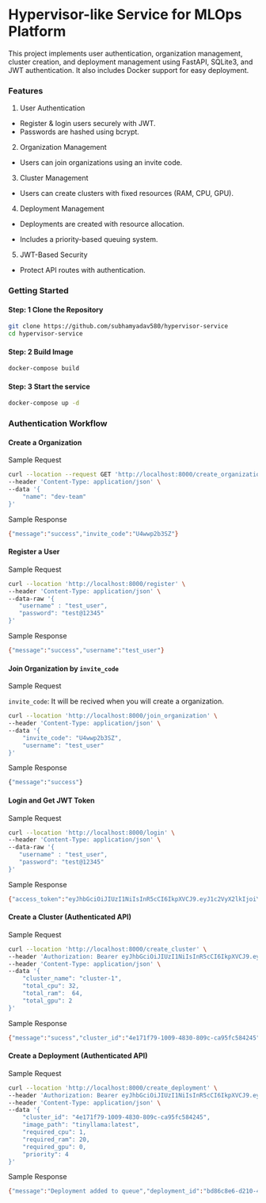 # Hypervisor-like Service for MLOps Platform

This project implements user authentication, organization management, cluster creation, and deployment management using FastAPI, SQLite3, and JWT authentication. It also includes Docker support for easy deployment.


### Features

1. User Authentication

* Register & login users securely with JWT.
* Passwords are hashed using bcrypt.

2. Organization Management

* Users can join organizations using an invite code.

3. Cluster Management

* Users can create clusters with fixed resources (RAM, CPU, GPU).

4. Deployment Management

* Deployments are created with resource allocation.

* Includes a priority-based queuing system.

5. JWT-Based Security

* Protect API routes with authentication.


### Getting Started

#### Step: 1 Clone the Repository
```bash
git clone https://github.com/subhamyadav580/hypervisor-service
cd hypervisor-service
```

#### Step: 2 Build Image
```bash
docker-compose build
```


#### Step: 3 Start the service
```bash
docker-compose up -d
```

### Authentication Workflow

#### Create a Organization
Sample Request
```bash
curl --location --request GET 'http://localhost:8000/create_organization' \
--header 'Content-Type: application/json' \
--data '{
    "name": "dev-team"
}'
```
Sample Response
```bash
{"message":"success","invite_code":"U4wwp2b3SZ"}
```

#### Register a User
Sample Request
```bash
curl --location 'http://localhost:8000/register' \
--header 'Content-Type: application/json' \
--data-raw '{
   "username" : "test_user",
   "password": "test@12345"
}'
```
Sample Response
```bash
{"message":"success","username":"test_user"}
```


#### Join Organization by `invite_code`
Sample Request

`invite_code`: It will be recived when you will create a organization.
```bash
curl --location 'http://localhost:8000/join_organization' \
--header 'Content-Type: application/json' \
--data '{
    "invite_code": "U4wwp2b3SZ",
    "username": "test_user"
}'
```

Sample Response
```bash
{"message":"success"}
```



#### Login and Get JWT Token
Sample Request
```bash
curl --location 'http://localhost:8000/login' \
--header 'Content-Type: application/json' \
--data-raw '{
   "username" : "test_user",
   "password": "test@12345"
}'
```
Sample Response
```bash
{"access_token":"eyJhbGciOiJIUzI1NiIsInR5cCI6IkpXVCJ9.eyJ1c2VyX2lkIjoiY2FjMzNmNGYtNzhkNy00ZDEyLWIxYTAtOWQ2ZGY2ODIyMjJlIiwib3JnYW5pemF0aW9uX2lkIjoiYzg5NmJiYzktNTk0MC00MjA3LTk3ZmEtZmYzYjhhZDlkNjVmIiwiZXhwIjoxNzQwMjcxNjY2fQ.-K02PGV8xkrCSTPkihud2Tdhe2k5s5NsHpecAX23W1Y","token_type":"bearer","is_authorized":true}
```


#### Create a Cluster (Authenticated API)
Sample Request
```bash
curl --location 'http://localhost:8000/create_cluster' \
--header 'Authorization: Bearer eyJhbGciOiJIUzI1NiIsInR5cCI6IkpXVCJ9.eyJ1c2VyX2lkIjoiY2FjMzNmNGYtNzhkNy00ZDEyLWIxYTAtOWQ2ZGY2ODIyMjJlIiwib3JnYW5pemF0aW9uX2lkIjoiYzg5NmJiYzktNTk0MC00MjA3LTk3ZmEtZmYzYjhhZDlkNjVmIiwiZXhwIjoxNzQwMjcxNjY2fQ.-K02PGV8xkrCSTPkihud2Tdhe2k5s5NsHpecAX23W1Y' \
--header 'Content-Type: application/json' \
--data '{
    "cluster_name": "cluster-1",
    "total_cpu": 32,
    "total_ram":  64,
    "total_gpu": 2
}'
```
Sample Response
```bash
{"message":"sucess","cluster_id":"4e171f79-1009-4830-809c-ca95fc584245"}
```


#### Create a Deployment (Authenticated API)
Sample Request
```bash
curl --location 'http://localhost:8000/create_deployment' \
--header 'Authorization: Bearer eyJhbGciOiJIUzI1NiIsInR5cCI6IkpXVCJ9.eyJ1c2VyX2lkIjoiY2FjMzNmNGYtNzhkNy00ZDEyLWIxYTAtOWQ2ZGY2ODIyMjJlIiwib3JnYW5pemF0aW9uX2lkIjoiYzg5NmJiYzktNTk0MC00MjA3LTk3ZmEtZmYzYjhhZDlkNjVmIiwiZXhwIjoxNzQwMjcxNjY2fQ.-K02PGV8xkrCSTPkihud2Tdhe2k5s5NsHpecAX23W1Y' \
--header 'Content-Type: application/json' \
--data '{
    "cluster_id": "4e171f79-1009-4830-809c-ca95fc584245",
    "image_path": "tinyllama:latest",
    "required_cpu": 1,
    "required_ram": 20,
    "required_gpu": 0,
    "priority": 4
}'
```

Sample Response
```bash
{"message":"Deployment added to queue","deployment_id":"bd86c8e6-d210-419f-b1b5-4524f3e16b68"}
```




